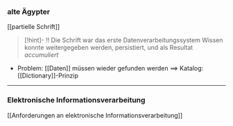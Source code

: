 ### alte Ägypter
[[partielle Schrift]]

> [!hint]- !! Die Schrift war das erste Datenverarbeitungssystem
> Wissen konnte weitergegeben werden, persistiert, und als Resultat _accumuliert_

- Problem: [[Daten]] müssen wieder gefunden werden
	==> Katalog: [[Dictionary]]-Prinzip

---
### Elektronische Informationsverarbeitung
[[Anforderungen an elektronische Informationsverarbeitung]]
